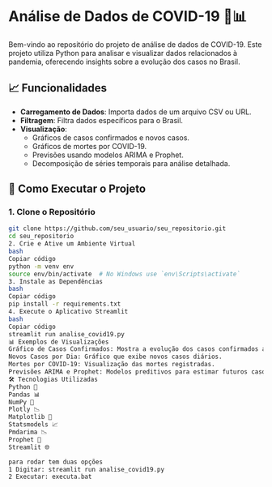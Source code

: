 # Análise de Dados de COVID-19 🦠📊

Bem-vindo ao repositório do projeto de análise de dados de COVID-19. Este projeto utiliza Python para analisar e visualizar dados relacionados à pandemia, oferecendo insights sobre a evolução dos casos no Brasil. 

## 📈 Funcionalidades

- **Carregamento de Dados**: Importa dados de um arquivo CSV ou URL.
- **Filtragem**: Filtra dados específicos para o Brasil.
- **Visualização**:
  - Gráficos de casos confirmados e novos casos.
  - Gráficos de mortes por COVID-19.
  - Previsões usando modelos ARIMA e Prophet.
  - Decomposição de séries temporais para análise detalhada.

## 🚀 Como Executar o Projeto

### 1. Clone o Repositório

```bash
git clone https://github.com/seu_usuario/seu_repositorio.git
cd seu_repositorio
2. Crie e Ative um Ambiente Virtual
bash
Copiar código
python -m venv env
source env/bin/activate  # No Windows use `env\Scripts\activate`
3. Instale as Dependências
bash
Copiar código
pip install -r requirements.txt
4. Execute o Aplicativo Streamlit
bash
Copiar código
streamlit run analise_covid19.py
📊 Exemplos de Visualizações
Gráfico de Casos Confirmados: Mostra a evolução dos casos confirmados ao longo do tempo.
Novos Casos por Dia: Gráfico que exibe novos casos diários.
Mortes por COVID-19: Visualização das mortes registradas.
Previsões ARIMA e Prophet: Modelos preditivos para estimar futuros casos.
🛠️ Tecnologias Utilizadas
Python 🐍
Pandas 📊
NumPy 🔢
Plotly 📉
Matplotlib 🎨
Statsmodels 📈
Pmdarima 📉
Prophet 🧙
Streamlit 🌐

para rodar tem duas opções
1 Digitar: streamlit run analise_covid19.py
2 Executar: executa.bat
